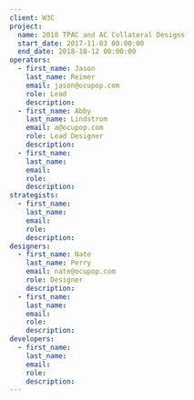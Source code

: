 ```yaml
---
client: W3C
project:
  name: 2018 TPAC and AC Collateral Designs
  start_date: 2017-11-03 00:00:00
  end_date: 2018-10-12 00:00:00
operators:
  - first_name: Jason
    last_name: Reimer
    email: jason@ocupop.com
    role: Lead
    description:
  - first_name: Abby
    last_name: Lindstrom
    email: a@ocupop.com
    role: Lead Designer
    description:
  - first_name:
    last_name:
    email:
    role:
    description:
strategists:
  - first_name:
    last_name:
    email:
    role:
    description:
designers:
  - first_name: Nate
    last_name: Perry
    email: nate@ocupop.com
    role: Designer
    description:
  - first_name:
    last_name:
    email:
    role:
    description:
developers:
  - first_name:
    last_name:
    email:
    role:
    description:
---
```



